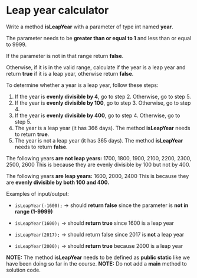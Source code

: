 # Leap year calculator

Write a method **isLeapYear** with a parameter of type int named **year**.

The parameter needs to be **greater than or equal to 1** and less than or equal to 9999.

If the parameter is not in that range return **false**.

Otherwise, if it is in the valid range, calculate if the year is a leap year and return **true** if it is a leap year, otherwise return **false**.


To determine whether a year is a leap year, follow these steps:
1. If the year is **evenly divisible by 4**, go to step 2. Otherwise, go to step 5.
2. If the year is **evenly divisible by 100**, go to step 3. Otherwise, go to step 4.
3. If the year is **evenly divisible by 400**, go to step 4. Otherwise, go to step 5.
4. The year is a leap year (it has 366 days). The method **isLeapYear** needs to return **true**.
5. The year is not a leap year (it has 365 days). The method **isLeapYear** needs to return **false**.

The following years **are not leap years:**
1700, 1800, 1900, 2100, 2200, 2300, 2500, 2600
This is because they are evenly divisible by 100 but not by 400.

The following years **are leap years:**
1600, 2000, 2400
This is because they are **evenly divisible by both 100 and 400.**

Examples of input/output:

* `isLeapYear(-1600);` → should **return false** since the parameter is **not in range (1-9999)**

* `isLeapYear(1600);` → should **return true** since 1600 is a leap year

* `isLeapYear(2017);` → should return false since 2017 is **not** a leap year

* `isLeapYear(2000);`  → should **return true** because 2000 is a leap year 

**NOTE:** The method **isLeapYear** needs to be defined as **public static** like we have been doing so far in the course.
**NOTE:** Do not add a **main** method to solution code.